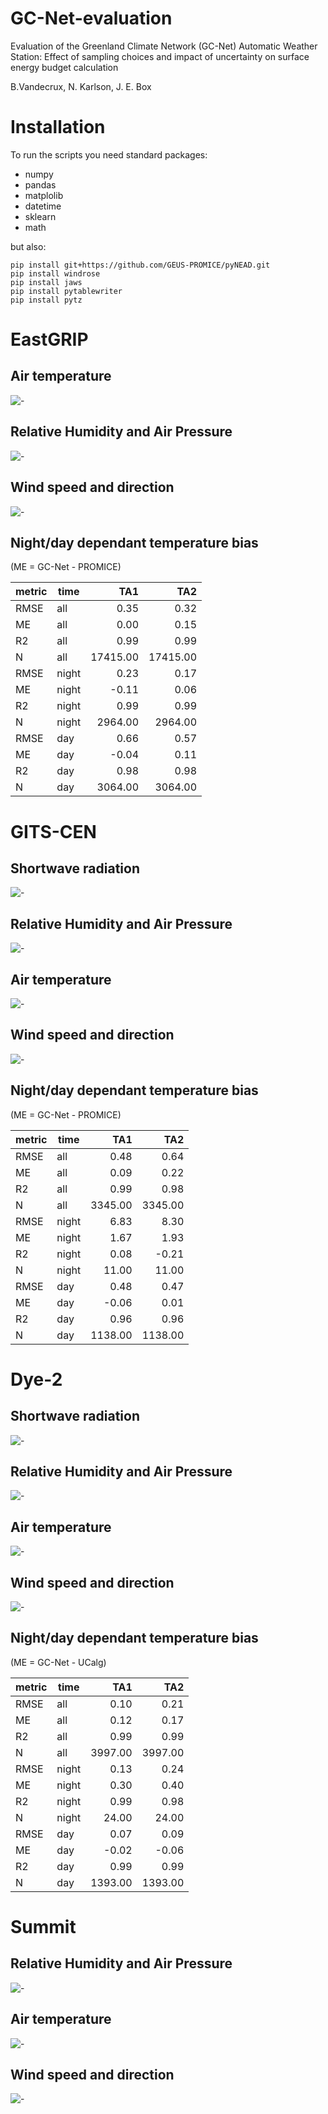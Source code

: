 # GC-Net-evaluation

Evaluation of the Greenland Climate Network (GC-Net) Automatic Weather Station: 
Effect of sampling choices and impact of uncertainty on surface energy budget calculation

B.Vandecrux, N. Karlson, J. E. Box

# Installation
To run the scripts you need standard packages:
- numpy
- pandas
- matplolib
- datetime
- sklearn
- math

but also:
```
pip install git+https://github.com/GEUS-PROMICE/pyNEAD.git
pip install windrose
pip install jaws
pip install pytablewriter
pip install pytz
```
 

# EastGRIP
## Air temperature
![-](Output/EGP_temp.png)
## Relative Humidity and Air Pressure
![-](Output/EGP_rh_pres.png)
## Wind speed and direction
![-](Output/EGP_wind.png)
## Night/day dependant temperature bias
 (ME = GC-Net - PROMICE)

|metric|time |  TA1   |  TA2   |
|------|-----|-------:|-------:|
|RMSE  |all  |    0.35|    0.32|
|ME    |all  |    0.00|    0.15|
|R2    |all  |    0.99|    0.99|
|N     |all  |17415.00|17415.00|
|RMSE  |night|    0.23|    0.17|
|ME    |night|   -0.11|    0.06|
|R2    |night|    0.99|    0.99|
|N     |night| 2964.00| 2964.00|
|RMSE  |day  |    0.66|    0.57|
|ME    |day  |   -0.04|    0.11|
|R2    |day  |    0.98|    0.98|
|N     |day  | 3064.00| 3064.00|

# GITS-CEN

## Shortwave radiation
![-](Output/CEN_SWrad.png)
## Relative Humidity and Air Pressure
![-](Output/CEN_rh_pres.png)
## Air temperature
![-](Output/CEN_temp.png)
## Wind speed and direction
![-](Output/CEN_wind.png)
## Night/day dependant temperature bias
 (ME = GC-Net - PROMICE)

|metric|time |  TA1  |  TA2  |
|------|-----|------:|------:|
|RMSE  |all  |   0.48|   0.64|
|ME    |all  |   0.09|   0.22|
|R2    |all  |   0.99|   0.98|
|N     |all  |3345.00|3345.00|
|RMSE  |night|   6.83|   8.30|
|ME    |night|   1.67|   1.93|
|R2    |night|   0.08|  -0.21|
|N     |night|  11.00|  11.00|
|RMSE  |day  |   0.48|   0.47|
|ME    |day  |  -0.06|   0.01|
|R2    |day  |   0.96|   0.96|
|N     |day  |1138.00|1138.00|

# Dye-2
## Shortwave radiation
![-](Output/DYE-2_SWrad.png)
## Relative Humidity and Air Pressure
![-](Output/DYE-2_rh_pres.png)
## Air temperature
![-](Output/DYE-2_temp.png)
## Wind speed and direction
![-](Output/DYE-2_wind.png)
## Night/day dependant temperature bias
 (ME = GC-Net - UCalg)

|metric|time |  TA1  |  TA2  |
|------|-----|------:|------:|
|RMSE  |all  |   0.10|   0.21|
|ME    |all  |   0.12|   0.17|
|R2    |all  |   0.99|   0.99|
|N     |all  |3997.00|3997.00|
|RMSE  |night|   0.13|   0.24|
|ME    |night|   0.30|   0.40|
|R2    |night|   0.99|   0.98|
|N     |night|  24.00|  24.00|
|RMSE  |day  |   0.07|   0.09|
|ME    |day  |  -0.02|  -0.06|
|R2    |day  |   0.99|   0.99|
|N     |day  |1393.00|1393.00|


# Summit
## Relative Humidity and Air Pressure
![-](Output/Summit_rh_pres.png)
## Air temperature
![-](Output/Summit_temp.png)
## Wind speed and direction
![-](Output/Summit_wind.png)
